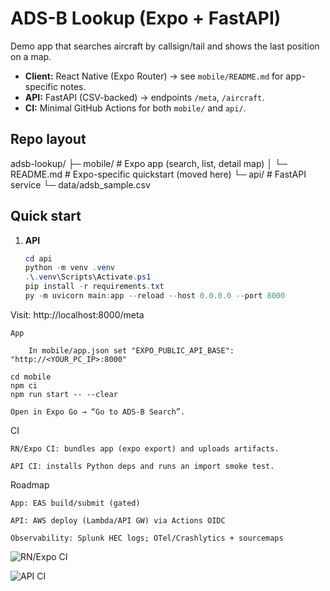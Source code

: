 # ADS-B Lookup (Expo + FastAPI)

Demo app that searches aircraft by callsign/tail and shows the last position on a map.

- **Client:** React Native (Expo Router) → see `mobile/README.md` for app-specific notes.
- **API:** FastAPI (CSV-backed) → endpoints `/meta`, `/aircraft`.
- **CI:** Minimal GitHub Actions for both `mobile/` and `api/`.

## Repo layout

adsb-lookup/
├─ mobile/ # Expo app (search, list, detail map)
│ └─ README.md # Expo-specific quickstart (moved here)
└─ api/ # FastAPI service
└─ data/adsb_sample.csv


## Quick start
1) **API**
   ```powershell
   cd api
   python -m venv .venv
   .\.venv\Scripts\Activate.ps1
   pip install -r requirements.txt
   py -m uvicorn main:app --reload --host 0.0.0.0 --port 8000

Visit: http://localhost:8000/meta

    App

        In mobile/app.json set "EXPO_PUBLIC_API_BASE": "http://<YOUR_PC_IP>:8000"

    cd mobile
    npm ci
    npm run start -- --clear

    Open in Expo Go → “Go to ADS-B Search”.

CI

    RN/Expo CI: bundles app (expo export) and uploads artifacts.

    API CI: installs Python deps and runs an import smoke test.

Roadmap

    App: EAS build/submit (gated)

    API: AWS deploy (Lambda/API GW) via Actions OIDC

    Observability: Splunk HEC logs; OTel/Crashlytics + sourcemaps


![RN/Expo CI](https://github.com/JJarekdev/adsb-lookup/actions/workflows/expo-ci.yml/badge.svg)

![API CI](https://github.com/JJarekdev/adsb-lookup/actions/workflows/api-ci.yml/badge.svg)

